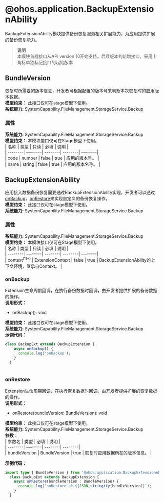 # @ohos.application.BackupExtensionAbility    
BackupExtensionAbility模块提供备份恢复服务相关扩展能力，为应用提供扩展的备份恢复能力。  
> **说明**   
>本模块首批接口从API version 10开始支持。后续版本的新增接口，采用上角标单独标记接口的起始版本  
    
## BundleVersion    
恢复时所需要的版本信息，开发者可根据配置的版本号来判断本次恢复时的应用版本数据。  
 **模型约束：** 此接口仅可在stage模型下使用。  
 **系统能力:**  SystemCapability.FileManagement.StorageService.Backup    
### 属性    
 **系统能力:**  SystemCapability.FileManagement.StorageService.Backup    
 **模型约束：** 本模块接口仅可在Stage模型下使用。    
| 名称 | 类型 | 只读 | 必填 | 说明 |  
| --------| --------| --------| --------| --------|  
| code | number | false | true | 应用的版本号。 |  
| name | string | false | true | 应用的版本名称。 |  
    
## BackupExtensionAbility    
应用接入数据备份恢复需要通过BackupExtensionAbility实现，开发者可以通过[onBackup](#onbackup)，[onRestore](#onrestore)来实现自定义的备份恢复操作。  
 **模型约束：** 此接口仅可在stage模型下使用。  
 **系统能力:**  SystemCapability.FileManagement.StorageService.Backup    
### 属性    
 **系统能力:**  SystemCapability.FileManagement.StorageService.Backup    
 **模型约束：** 本模块接口仅可在Stage模型下使用。    
| 名称 | 类型 | 只读 | 必填 | 说明 |  
| --------| --------| --------| --------| --------|  
| context<sup>(11+)</sup> | ExtensionContext | false | true | BackupExtensionAbility的上下文环境，继承自Context。 |  
    
### onBackup    
Extension生命周期回调，在执行备份数据时回调，由开发者提供扩展的备份数据的操作。  
 **调用形式：**     
- onBackup(): void  
  
 **模型约束：** 此接口仅可在stage模型下使用。  
 **系统能力:**  SystemCapability.FileManagement.StorageService.Backup    
 **示例代码：**   
```ts    
class BackupExt extends BackupExtension {  
    async onBackup() {  
      console.log('onBackup');  
    }  
  }  
    
```    
  
    
### onRestore    
Extension生命周期回调，在执行恢复数据时回调，由开发者提供扩展的恢复数据的操作。  
 **调用形式：**     
- onRestore(bundleVersion: BundleVersion): void  
  
 **模型约束：** 此接口仅可在stage模型下使用。  
 **系统能力:**  SystemCapability.FileManagement.StorageService.Backup    
 **参数：**     
| 参数名 | 类型 | 必填 | 说明 |  
| --------| --------| --------| --------|  
| bundleVersion | BundleVersion | true | 恢复时应用数据所在的版本信息。 |  
    
 **示例代码：**   
```ts    
import type { BundleVersion } from '@ohos.application.BackupExtensionAbility';  
  class BackupExt extends BackupExtension {  
    async onRestore(bundleVersion : BundleVersion) {  
      console.log(`onRestore ok ${JSON.stringify(bundleVersion)}`);  
    }  
  }  
    
```    
  
